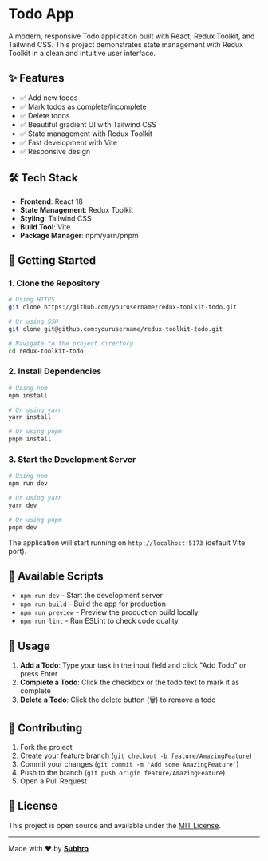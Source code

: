 # Todo App

A modern, responsive Todo application built with React, Redux Toolkit, and Tailwind CSS. This project demonstrates state management with Redux Toolkit in a clean and intuitive user interface.

## ✨ Features

- ✅ Add new todos
- ✅ Mark todos as complete/incomplete
- ✅ Delete todos
- ✅ Beautiful gradient UI with Tailwind CSS
- ✅ State management with Redux Toolkit
- ✅ Fast development with Vite
- ✅ Responsive design

## 🛠️ Tech Stack

- **Frontend**: React 18
- **State Management**: Redux Toolkit
- **Styling**: Tailwind CSS
- **Build Tool**: Vite
- **Package Manager**: npm/yarn/pnpm


## 🚀 Getting Started

### 1. Clone the Repository

```bash
# Using HTTPS
git clone https://github.com/yourusername/redux-toolkit-todo.git

# Or using SSH
git clone git@github.com:yourusername/redux-toolkit-todo.git

# Navigate to the project directory
cd redux-toolkit-todo
```

### 2. Install Dependencies

```bash
# Using npm
npm install

# Or using yarn
yarn install

# Or using pnpm
pnpm install
```

### 3. Start the Development Server

```bash
# Using npm
npm run dev

# Or using yarn
yarn dev

# Or using pnpm
pnpm dev
```

The application will start running on `http://localhost:5173` (default Vite port).

## 📝 Available Scripts

- `npm run dev` - Start the development server
- `npm run build` - Build the app for production
- `npm run preview` - Preview the production build locally
- `npm run lint` - Run ESLint to check code quality


## 📱 Usage

1. **Add a Todo**: Type your task in the input field and click "Add Todo" or press Enter
2. **Complete a Todo**: Click the checkbox or the todo text to mark it as complete
3. **Delete a Todo**: Click the delete button (🗑️) to remove a todo


## 🤝 Contributing

1. Fork the project
2. Create your feature branch (`git checkout -b feature/AmazingFeature`)
3. Commit your changes (`git commit -m 'Add some AmazingFeature'`)
4. Push to the branch (`git push origin feature/AmazingFeature`)
5. Open a Pull Request

## 📄 License

This project is open source and available under the [MIT License](LICENSE).

---

Made with ❤️ by [**Subhro**](https://github.com/imSubhro)
